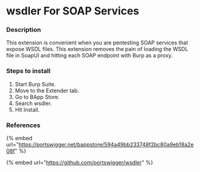 # wsdler For SOAP Services

### Description

This extension is convenient when you are pentesting SOAP services that expose WSDL files. This extension removes the pain of loading the WSDL file in SoapUI and hitting each SOAP endpoint with Burp as a proxy.

### Steps to install

1. Start Burp Suite.
2. Move to the Extender tab.
3. Go to BApp Store.
4. Search wsdler.
5. Hit Install.

### References

{% embed url="https://portswigger.net/bappstore/594a49bb233748f2bc80a9eb18a2e08f" %}

{% embed url="https://github.com/portswigger/wsdler" %}
